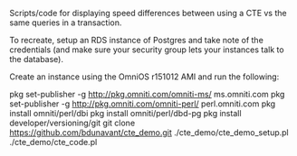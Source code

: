 Scripts/code for displaying speed differences between using a CTE
vs the same queries in a transaction.

To recreate, setup an RDS instance of Postgres and take note of the credentials (and make sure your security group lets your instances talk to the database).

Create an instance using the OmniOS r151012 AMI and run the following:

pkg set-publisher -g http://pkg.omniti.com/omniti-ms/ ms.omniti.com
pkg set-publisher -g http://pkg.omniti.com/omniti-perl/ perl.omniti.com
pkg install omniti/perl/dbi
pkg install omniti/perl/dbd-pg
pkg install developer/versioning/git
git clone https://github.com/bdunavant/cte_demo.git
<update code with database credentials>
./cte_demo/cte_demo_setup.pl
./cte_demo/cte_code.pl

